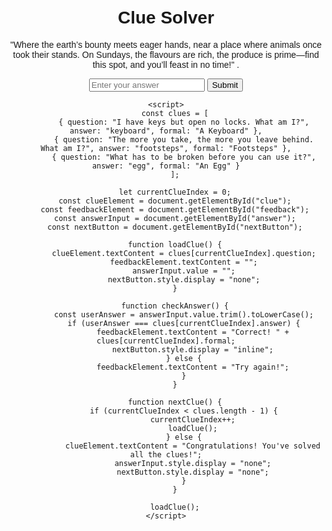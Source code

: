 
<html lang="en">
<head>
    <meta charset="UTF-8">
    <meta name="viewport" content="width=device-width, initial-scale=1.0">
    <title>Clue Solver</title>
    <style>
        body { font-family: Arial, sans-serif; text-align: center; margin: 50px; }
        #feedback { font-weight: bold; margin-top: 10px; }
    </style>
</head>
<body>
    <h1>Clue Solver</h1>
    <p id="clue">"Where the earth’s bounty meets eager hands, near a place where animals once took their stands. On Sundays, the flavours are rich, the produce is prime—find this spot, and you’ll feast in no time!" .</p>
    <input type="text" id="answer" placeholder="Enter your answer">
    <button onclick="checkAnswer()">Submit</button>
    <p id="feedback"></p>
    <button id="nextButton" onclick="nextClue()" style="display:none;">Next Clue</button>

    <script>
        const clues = [
            { question: "I have keys but open no locks. What am I?", answer: "keyboard", formal: "A Keyboard" },
            { question: "The more you take, the more you leave behind. What am I?", answer: "footsteps", formal: "Footsteps" },
            { question: "What has to be broken before you can use it?", answer: "egg", formal: "An Egg" }
        ];
        
        let currentClueIndex = 0;
        const clueElement = document.getElementById("clue");
        const feedbackElement = document.getElementById("feedback");
        const answerInput = document.getElementById("answer");
        const nextButton = document.getElementById("nextButton");

        function loadClue() {
            clueElement.textContent = clues[currentClueIndex].question;
            feedbackElement.textContent = "";
            answerInput.value = "";
            nextButton.style.display = "none";
        }

        function checkAnswer() {
            const userAnswer = answerInput.value.trim().toLowerCase();
            if (userAnswer === clues[currentClueIndex].answer) {
                feedbackElement.textContent = "Correct! " + clues[currentClueIndex].formal;
                nextButton.style.display = "inline";
            } else {
                feedbackElement.textContent = "Try again!";
            }
        }

        function nextClue() {
            if (currentClueIndex < clues.length - 1) {
                currentClueIndex++;
                loadClue();
            } else {
                clueElement.textContent = "Congratulations! You've solved all the clues!";
                answerInput.style.display = "none";
                nextButton.style.display = "none";
            }
        }

        loadClue();
    </script>
</body>
</html>

